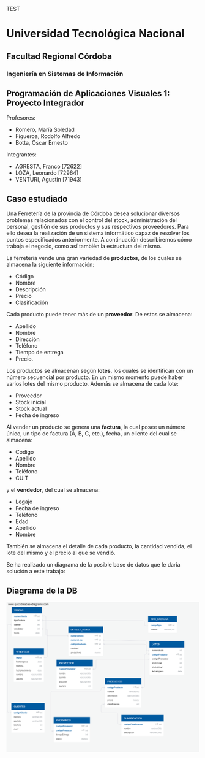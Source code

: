 TEST


# Universidad Tecnológica Nacional
## Facultad Regional Córdoba
### Ingeniería en Sistemas de Información



## Programación de Aplicaciones Visuales 1: Proyecto Integrador


Profesores:

* Romero, María Soledad
* Figueroa, Rodolfo Alfredo
* Botta, Oscar Ernesto

Integrantes:

* AGRESTA, Franco [72622]
* LOZA, Leonardo [72964]
* VENTURI, Agustin [71943]


## Caso estudiado
Una Ferretería de la provincia de Córdoba desea solucionar 
diversos problemas relacionados con el control del stock, 
administración del personal, gestión de sus productos y sus 
respectivos proveedores. Para ello desea la realización de un 
sistema informático capaz de resolver los puntos especificados 
anteriormente. A continuación describiremos cómo trabaja el 
negocio, como así también la estructura del mismo.

La ferretería vende una gran variedad de **productos**, de los 
cuales se almacena la siguiente información: 

* Código
* Nombre
* Descripción 
* Precio
* Clasificación

Cada producto puede tener más de un **proveedor**. De estos se 
almacena:

* Apellido
* Nombre
* Dirección
* Teléfono
* Tiempo de entrega
* Precio.

Los productos se almacenan según **lotes**, los cuales se 
identifican con un número secuencial por producto. En un mismo 
momento puede haber varios lotes del mismo producto. Además se 
almacena de cada lote:

* Proveedor
* Stock inicial
* Stock actual
* Fecha de ingreso

Al vender un producto se genera una **factura**, la cual posee 
un número único, un tipo de factura (A, B, C, etc.), fecha, un 
cliente del cual se almacena: 
* Código
* Apellido
* Nombre
* Teléfono
* CUIT

y el **vendedor**, del cual se almacena:

* Legajo
* Fecha de ingreso
* Teléfono
* Edad
* Apellido
* Nombre

También se almacena el detalle de cada producto, la cantidad 
vendida, el lote del mismo y el precio al que se vendió.

Se ha realizado un diagrama de la posible base de datos que le 
daría solución a este trabajo:


## Diagrama de la DB
![diagrama db](https://raw.githubusercontent.com/franquitt/pav1/master/diagrama.png)
